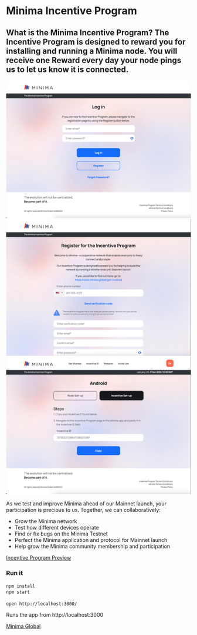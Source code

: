 # Minima Incentive Program
What is the Minima Incentive Program?
The Incentive Program is designed to reward you for installing and running a Minima node. You will receive one Reward every day your node pings us to let us know it is connected.
---

![Preview](minima-incentive-program_1.png)
![Preview](minima-incentive-program_2.png)
![Preview](minima-incentive-program_3.png)

As we test and improve Minima ahead of our Mainnet launch, your participation is precious to us. Together, we can collaboratively:

- Grow the Minima network
- Test how different devices operate
- Find or fix bugs on the Minima Testnet
- Perfect the Minima application and protocol for Mainnet launch
- Help grow the Minima community membership and participation

[Incentive Program Preview](https://mnm-frontend.netlify.app/)

### Run it

    npm install
    npm start

    open http://localhost:3000/

Runs the app from http://localhost:3000

[Minima Global](http://www.minima.global/)
